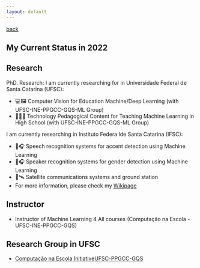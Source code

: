 ```yaml
---
layout: default
---
```

[back](./)

## My Current Status in 2022

## Research

PhD. Research: I am currently researching for in Universidade Federal de Santa Catarina (UFSC):

* 💻🖼️	Computer Vision for Education Machine/Deep Learning (with UFSC-INE-PPGCC-GQS-ML Group)
* 🤖👨‍🏫	Technology Pedagogical Content for Teaching Machine Learning in High School (with UFSC-INE-PPGCC-GQS-ML Group)

I am currently researching in Instituto Federa lde Santa Catarina (IFSC):

* 🎤🎧 Speech recognition systems for accent detection using Machine Learning
* 🎤🎧 Speaker recognition systems for gender detection using Machine Learning
* 📡🛰️	Satellite communications systems and ground station
* For more information, please check my [Wikipage](https://wiki.sj.ifsc.edu.br/index.php/Ramon_Mayor_Martins)

## Instructor

* Instructor of Machine Learning 4 All courses (Computação na Escola - UFSC-INE-PPGCC-GQS)

## Research Group in UFSC

* [Computação na Escola Initiative](https://computacaonaescola.ufsc.br/)[UFSC-PPGCC-GQS](http://www.gqs.ufsc.br/)
<!---
## Teaching

* Professor of Basic, Technical and Technological Education, in the area of Telecommunications, at the [Instituto Federal de Santa Catarina, Campus São José](www.ifsc.edu.br)
* Professor of Telecommunications Engineering and Technical in Telecommunications courses
* Disciplines taught
  - Antenas e Propagação (Telecom Engineering)
  - Economia para Engenharia (Telecom Engineering)
  - Administração para Engenharia (Telecom Engineering)
  - Comunicações sem Fio (Technical Telecom)
  - Instalaçao de Equipementos de Redes (Technical Telecom)

## Designations in Institute

* Titular Member of the Collegiate of the Telecommunications Engineering Course
* Member of the Electoral Commission of the process of choosing members of the Research and Extension Education Collegiate - mandate 2021-2 to 2023-1
* Member of the Commission for the Restructuring of Pedagogical Projects for Integrated Courses in Telecommunications and Refrigeration and Air Conditioning at the São José Campus 04/2021 - 12/2021
* Member of the Study Commission for the New Technician Profile to be applied in the restructuring of the PPCs of the Integrated Technical Telecommunications Courses - 04/2021 to 12/2021
-->
